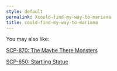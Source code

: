 ```yaml
---
style: default
permalink: Xcould-find-my-way-to-mariana
title: could-find-my-way-to-mariana
---
```

You may also like:

[SCP-870: The Maybe There Monsters](http://scp-wiki.net/scp-870)

[SCP-650: Startling Statue](http://scp-wiki.net/scp-650)
